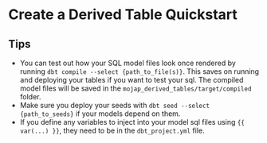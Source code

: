 # Create a Derived Table Quickstart

## Tips
- You can test out how your SQL model files look once rendered by running `dbt compile --select {path_to_file(s)}`. This saves on running and deploying your tables if you want to test your sql. The compiled model files will be saved in the `mojap_derived_tables/target/compiled` folder.
- Make sure you deploy your seeds with `dbt seed --select {path_to_seeds}` if your models depend on them.
- If you define any variables to inject into your model sql files using `{{ var(...) }}`, they need to be in the `dbt_project.yml` file.
